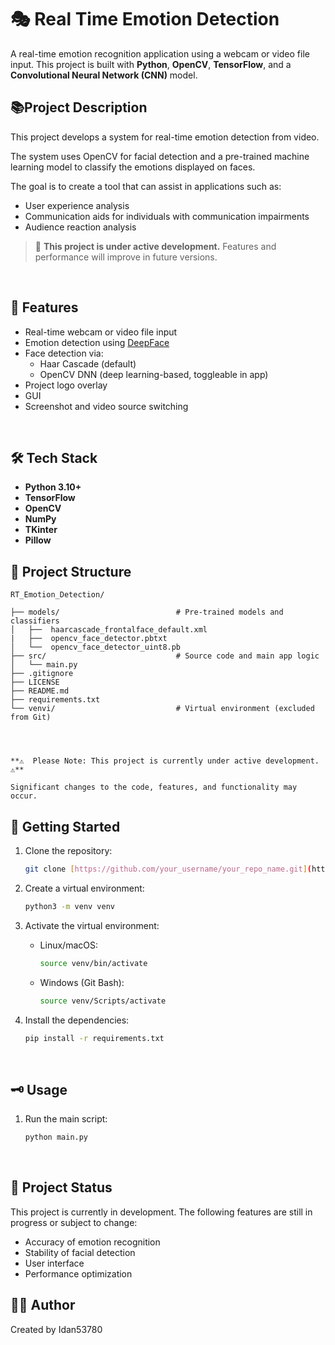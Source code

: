 # 🎭 Real Time Emotion Detection

A real-time emotion recognition application using a webcam or video file input. This project is built with **Python**, **OpenCV**, **TensorFlow**, and a **Convolutional Neural Network (CNN)** model.
<br>
## 📚Project Description

This project develops a system for real-time emotion detection from video. 

The system uses OpenCV for facial detection and a pre-trained machine learning model to classify the emotions displayed on faces.

The goal is to create a tool that can assist in applications such as:

* User experience analysis
* Communication aids for individuals with communication impairments
* Audience reaction analysis


> 🚧 **This project is under active development.** Features and performance will improve in future versions.
<br>

## 📌 Features
- Real-time webcam or video file input
- Emotion detection using [DeepFace](https://github.com/serengil/deepface)
- Face detection via:
  - Haar Cascade (default)
  - OpenCV DNN (deep learning-based, toggleable in app)
- Project logo overlay
- GUI 
- Screenshot and video source switching 

<br>

## 🛠️ Tech Stack

- **Python 3.10+**
- **TensorFlow**
- **OpenCV**
- **NumPy**
- **TKinter**
- **Pillow**
  


## 📁 Project Structure

```plaintext
RT_Emotion_Detection/

├── models/                          # Pre-trained models and classifiers
│   ├──  haarcascade_frontalface_default.xml
|   ├──  opencv_face_detector.pbtxt
│   └──  opencv_face_detector_uint8.pb 
├── src/                             # Source code and main app logic
│   └── main.py
├── .gitignore
├── LICENSE
├── README.md
├── requirements.txt
└── venvi/                           # Virtual environment (excluded from Git)




**⚠️  Please Note: This project is currently under active development.  ⚠️**

Significant changes to the code, features, and functionality may occur.

```


## 🚀 Getting Started

1.  Clone the repository:

    ```bash
    git clone [https://github.com/your_username/your_repo_name.git](https://github.com/your_username/your_repo_name.git)
    ```

2.  Create a virtual environment:

    ```bash
    python3 -m venv venv
    ```

3.  Activate the virtual environment:

    * Linux/macOS:

        ```bash
        source venv/bin/activate
        ```

    * Windows (Git Bash):

        ```bash
        source venv/Scripts/activate
        ```

4.  Install the dependencies:

    ```bash
    pip install -r requirements.txt
    ```
<br>

## 🗝️ Usage

1.  Run the main script:

    ```bash
    python main.py  
    ```
<br>

## 📝 Project Status

This project is currently in development. The following features are still in progress or subject to change:

* Accuracy of emotion recognition
* Stability of facial detection
* User interface
* Performance optimization


## 🙋‍♂️ Author
Created by Idan53780





